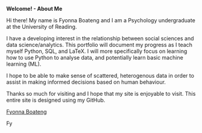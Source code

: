 **Welcome! - About Me**

Hi there! My name is Fyonna Boateng and I am a Psychology undergraduate at the University of Reading.

I have a developing interest in the relationship between social sciences and data science/analytics. This portfolio will document my progress as I teach myself Python, SQL, and LaTeX. I will more specifically focus on learning how to use Python to analyse data, and potentially learn basic machine learning (ML). 

I hope to be able to make sense of scattered, heterogenous data in order to assist in making informed decisions based on human behaviour. 

Thanks so much for visiting and I hope that my site is enjoyable to visit. This entire site is designed using my GitHub.  



<script src="https://platform.linkedin.com/badges/js/profile.js" async defer type="text/javascript"></script>

<div class="badge-base LI-profile-badge" data-locale="en_US" data-size="medium" data-theme="dark" data-type="VERTICAL" data-vanity="fyonna" data-version="v1"><a class="badge-base__link LI-simple-link" href="https://uk.linkedin.com/in/fyonna?trk=profile-badge">Fyonna Boateng</a></div>


                            



Fy
